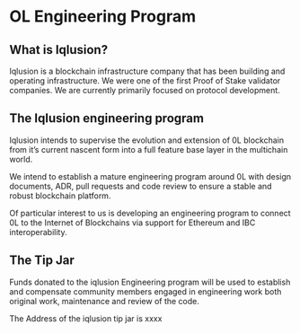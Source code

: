 # OL Engineering Program


## What is Iqlusion?


Iqlusion is a blockchain infrastructure company that has been building and operating infrastructure. We were one of the first Proof of Stake validator companies. We are currently primarily focused on protocol development.

## The Iqlusion engineering program


Iqlusion intends to supervise the evolution and extension of 0L blockchain from it’s current nascent form into a full feature base layer in the multichain world.

We intend to establish a mature engineering program around 0L with design documents, ADR, pull requests and code review to ensure a stable and robust blockchain platform. 

Of particular interest to us is developing an engineering program to connect 0L to the Internet of Blockchains via support for Ethereum and IBC interoperability.

## The Tip Jar


Funds donated to the iqlusion Engineering program will be used to establish and compensate community members engaged in engineering work both original work, maintenance and review of the code. 

The Address of the iqlusion tip jar is xxxx
